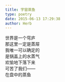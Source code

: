 ```yaml
---  
title: 宇宙蒸鱼  
type: poetry  
date: 2015-06-13 17:29:38  
author: Herb    
---  
```

世界是一个穹庐  
那这里一定是蒸屉  
我唯一可以确定的  
是锅盖上的水蒸气  
欢愉地下落下来  
可苦了我们——  
在盘中的蒸鱼